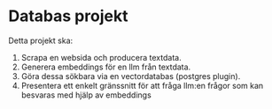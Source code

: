 # Databas projekt

Detta projekt ska:

1. Scrapa en websida och producera textdata.
2. Generera embeddings för en llm från textdata.
3. Göra dessa sökbara via en vectordatabas (postgres plugin).
4. Presentera ett enkelt gränssnitt för att fråga llm:en frågor som kan besvaras med hjälp av embeddings
